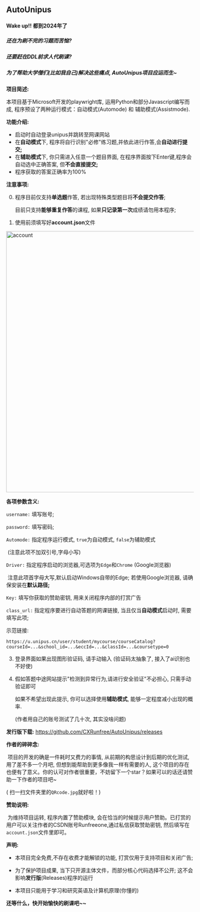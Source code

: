## AutoUnipus

#### Wake up!! 都到2024年了

##### 还在为刷不完的习题而苦恼?

##### 还要赶在DDL前求人代刷课? 

##### 为了帮助大学僧们(比如我自己)解决这些痛点, AutoUnipus项目应运而生~

**项目简述:**

本项目基于Microsoft开发的playwright库, 运用Python和部分Javascript编写而成, 程序预设了两种运行模式：自动模式(Automode) 和 辅助模式(Assistmode).

**功能介绍:**

- 启动时自动登录unipus并跳转至网课网站
- 在**自动模式**下, 程序将自行识别"必修"练习题,并依此进行作答,会**自动进行提交;**
- 在**辅助模式**下, 你只需进入任意一个题目界面, 在程序界面按下Enter键,程序会自动选中正确答案, 但**不会直接提交;**
- 程序获取的答案正确率为100%

**注意事项:**

0. 程序目前仅支持**单选题**作答, 若出现特殊类型题目将**不会提交作答**;

   目前只支持**能够重复作答**的课程, 如果**只记录第一次**成绩请勿用本程序;

3. 使用前须填写好**account.json**文件
   

<img width="701" alt="account" src="https://github.com/CXRunfree/AutoUnipus/assets/79365257/73a373f8-d656-4cd2-8810-ab8f6d09a260">


   **各项参数含义:**

   `username:`	填写账号;

   `password:`	填写密码;

   `Automode:`	指定程序运行模式, `true`为自动模式, `false`为辅助模式

   ​						(注意此项不加双引号,字母小写)

   `Driver:`		指定程序启动的浏览器,可选项为`Edge`和`Chrome` (Google浏览器)

   ​						注意此项首字母大写,默认启动Windows自带的Edge; 若使用Google浏览器, 请确保安装在**默认路径;**

   `Key:`				填写你获取的赞助密钥, 用来关闭程序内部的打赏广告

   `class_url:`	指定程序要进行自动答题的网课链接, 当且仅当**自动模式**启动时, 需要填写此项;

   示范链接:

   ```
   https://u.unipus.cn/user/student/mycourse/courseCatalog?courseId=...&school_id=...&eccId=...&classId=...&coursetype=0
   ```

3. 登录界面如果出现图形验证码, 请手动输入 (验证码太抽象了, 接入了ai识别也不好使)

5. 假如答题中途网站提示"检测到异常行为,请进行安全验证"不必担心, 只需手动验证即可

   如果不希望出现此提示, 你可以选择使用**辅助模式**, 能够一定程度减小出现的概率.

   (作者用自己的账号测试了几十次, 其实没啥问题) 


**发行版下载:**
   https://github.com/CXRunfree/AutoUnipus/releases
   

**作者的碎碎念:**

​	项目的开发的确是一件耗时又费力的事情, 从前期的构思设计到后期的优化测试, 用了差不多一个月吧, 但想到能帮助到更多像我一样有需要的人, 这个项目的存在也便有了意义。你的认可对作者很重要，不妨留下一个star？如果可以的话还请赞助一下作者的项目吧~

 ( 扫一扫文件夹里的`QRcode.jpg`就好啦！)

**赞助说明:**

​	为维持项目运转, 程序内置了赞助模块, 会在恰当的时候提示用户赞助。已打赏的用户可以关注作者的CSDN账号Runfreeone,通过私信获取赞助密钥, 然后填写在`account.json`文件里即可。



**声明:**

- 本项目完全免费,不存在收费才能解锁的功能, 打赏仅用于支持项目和关闭广告;

- 为了保护项目成果, 当下只开源主体文件，而部分核心代码选择不公开; 这不会影响**发行版**(Releases)程序的运行

-  本项目只能用于学习和研究英语及计算机原理(你懂的)

**还等什么，快开始愉快的刷课吧~~**

#### 
